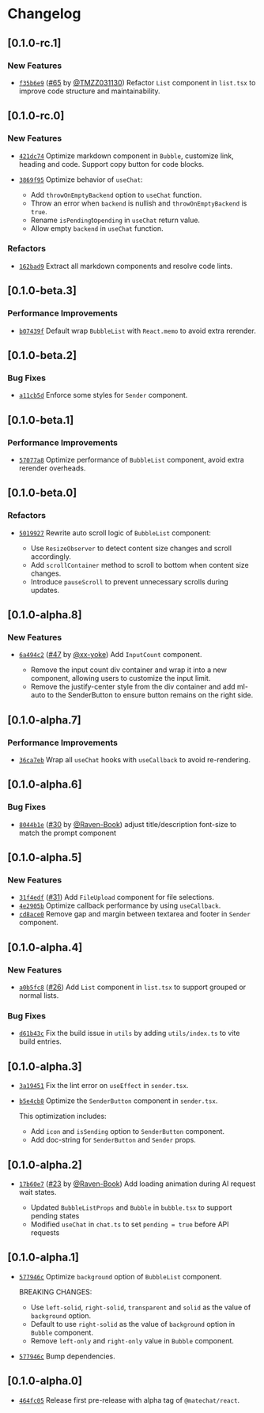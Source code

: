 # Changelog

## \[0.1.0-rc.1]

### New Features

- [`f35b6e9`](https://github.com/DevCloudFE/matechat-react/commit/f35b6e9938d57294445026e59a028e63d616fb19) ([#65](https://github.com/DevCloudFE/matechat-react/pull/65) by [@TMZZ031130](https://github.com/DevCloudFE/matechat-react/../../TMZZ031130)) Refactor `List` component in `list.tsx` to improve code structure and maintainability.

## \[0.1.0-rc.0]

### New Features

- [`421dc74`](https://github.com/DevCloudFE/matechat-react/commit/421dc74f39f24c00801d336dce5fbbdf6830d7f5) Optimize markdown component in `Bubble`, customize link, heading and code. Support copy button for code blocks.
- [`3869f95`](https://github.com/DevCloudFE/matechat-react/commit/3869f9554a87df0925f61350753ead20876f93ec) Optimize behavior of `useChat`:

  - Add `throwOnEmptyBackend` option to `useChat` function.
  - Throw an error when `backend` is nullish and `throwOnEmptyBackend` is `true`.
  - Rename `isPending`to`pending` in `useChat` return value.
  - Allow empty `backend` in `useChat` function.

### Refactors

- [`162bad9`](https://github.com/DevCloudFE/matechat-react/commit/162bad95fc1277a259b7490a5d59e1baa93891fe) Extract all markdown components and resolve code lints.

## \[0.1.0-beta.3]

### Performance Improvements

- [`b07439f`](https://github.com/DevCloudFE/matechat-react/commit/b07439f90089648ddd2f94d92a72dd818074af02) Default wrap `BubbleList` with `React.memo` to avoid extra rerender.

## \[0.1.0-beta.2]

### Bug Fixes

- [`a11cb5d`](https://github.com/DevCloudFE/matechat-react/commit/a11cb5d57b0cf83ed7cdd07e60c276d75843df95) Enforce some styles for `Sender` component.

## \[0.1.0-beta.1]

### Performance Improvements

- [`57077a8`](https://github.com/DevCloudFE/matechat-react/commit/57077a8439a97bed327668bc6f2be3bb630c2749) Optimize performance of `BubbleList` component, avoid extra rerender overheads.

## \[0.1.0-beta.0]

### Refactors

- [`5019927`](https://github.com/DevCloudFE/matechat-react/commit/501992755827669d76b63a8e88837f71db186e4a) Rewrite auto scroll logic of `BubbleList` component:

  - Use `ResizeObserver` to detect content size changes and scroll accordingly.
  - Add `scrollContainer` method to scroll to bottom when content size changes.
  - Introduce `pauseScroll` to prevent unnecessary scrolls during updates.

## \[0.1.0-alpha.8]

### New Features

- [`6a494c2`](https://github.com/DevCloudFE/matechat-react/commit/6a494c2e4e4c117c404e42e362e4b9a3535aa62e) ([#47](https://github.com/DevCloudFE/matechat-react/pull/47) by [@xx-yoke](https://github.com/DevCloudFE/matechat-react/../../xx-yoke)) Add `InputCount` component.

  - Remove the input count div container and wrap it into a new component, allowing users to customize the input limit.
  - Remove the justify-center style from the div container and add ml-auto to the SenderButton to ensure button remains on the right side.

## \[0.1.0-alpha.7]

### Performance Improvements

- [`36ca7eb`](https://github.com/DevCloudFE/matechat-react/commit/36ca7eb9900a9e484a1b083f881e6d49e431e24a) Wrap all `useChat` hooks with `useCallback` to avoid re-rendering.

## \[0.1.0-alpha.6]

### Bug Fixes

- [`8044b1e`](https://github.com/DevCloudFE/matechat-react/commit/8044b1eed9defb6f195cf715bd8c2321ad41be1d) ([#30](https://github.com/DevCloudFE/matechat-react/pull/30) by [@Raven-Book](https://github.com/DevCloudFE/matechat-react/../../Raven-Book)) adjust title/description font-size to match the prompt component

## \[0.1.0-alpha.5]

### New Features

- [`31f4edf`](https://github.com/DevCloudFE/matechat-react/commit/31f4edf5b24d7488ad3049e40eeca081593f9939) ([#31](https://github.com/DevCloudFE/matechat-react/pull/31)) Add `FileUpload` component for file selections.
- [`4e2905b`](https://github.com/DevCloudFE/matechat-react/commit/4e2905b6e8a06e0496205f347c11732f6c18af7e) Optimize callback performance by using `useCallback`.
- [`cd8ace0`](https://github.com/DevCloudFE/matechat-react/commit/cd8ace015d070290798369768125581429c0bf49) Remove gap and margin between textarea and footer in `Sender` component.

## \[0.1.0-alpha.4]

### New Features

- [`a0b5fc8`](https://github.com/DevCloudFE/matechat-react/commit/a0b5fc8d720460ca7c6df562fbcbe3ada26805b3) ([#26](https://github.com/DevCloudFE/matechat-react/pull/26)) Add `List` component in `list.tsx` to support grouped or normal lists.

### Bug Fixes

- [`d61b43c`](https://github.com/DevCloudFE/matechat-react/commit/d61b43c178c4f6340b944b12017ff8b57ba2476d) Fix the build issue in `utils` by adding `utils/index.ts` to vite build entries.

## \[0.1.0-alpha.3]

- [`3a19451`](https://github.com/DevCloudFE/matechat-react/commit/3a19451365a39174e32a18a25685286914c48e9f) Fix the lint error on `useEffect` in `sender.tsx`.
- [`b5e4cb8`](https://github.com/DevCloudFE/matechat-react/commit/b5e4cb86ffb618ff147ca8b1133db6eb4748f5a2) Optimize the `SenderButton` component in `sender.tsx`.

  This optimization includes:

  - Add `icon` and `isSending` option to `SenderButton` component.
  - Add doc-string for `SenderButton` and `Sender` props.

## \[0.1.0-alpha.2]

- [`17b60e7`](https://github.com/DevCloudFE/matechat-react/commit/17b60e7a0db056e37fe2e34dabbda4a2c15af972) ([#23](https://github.com/DevCloudFE/matechat-react/pull/23) by [@Raven-Book](https://github.com/DevCloudFE/matechat-react/../../Raven-Book)) Add loading animation during AI request wait states.

  - Updated `BubbleListProps` and `Bubble` in `bubble.tsx` to support pending states
  - Modified `useChat` in `chat.ts` to set `pending = true` before API requests

## \[0.1.0-alpha.1]

- [`577946c`](https://github.com/DevCloudFE/matechat-react/commit/577946c3300207688c7b9927739b49536e1438a5) Optimize `background` option of `BubbleList` component.

  BREAKING CHANGES:

  - Use `left-solid`, `right-solid`, `transparent` and `solid` as the value of `background` option.
  - Default to use `right-solid` as the value of `background` option in `Bubble` component.
  - Remove `left-only` and `right-only` value in `Bubble` component.

- [`577946c`](https://github.com/DevCloudFE/matechat-react/commit/577946c3300207688c7b9927739b49536e1438a5) Bump dependencies.

## \[0.1.0-alpha.0]

- [`464fc05`](https://github.com/DevCloudFE/matechat-react/commit/464fc054724779bebe8afefa5aa37f22253bfe03) Release first pre-release with alpha tag of `@matechat/react`.
